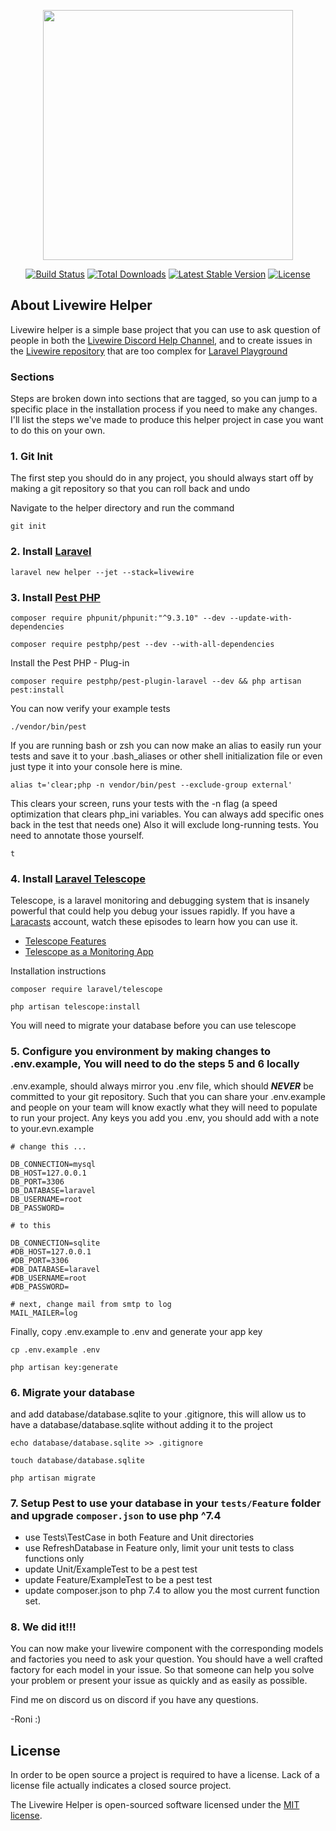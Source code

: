 <p align="center"><a href="https://laravel.com" target="_blank"><img src="https://raw.githubusercontent.com/laravel/art/master/logo-lockup/5%20SVG/2%20CMYK/1%20Full%20Color/laravel-logolockup-cmyk-red.svg" width="400"></a></p>

<p align="center">
<a href="https://travis-ci.org/laravel/framework"><img src="https://travis-ci.org/laravel/framework.svg" alt="Build Status"></a>
<a href="https://packagist.org/packages/laravel/framework"><img src="https://img.shields.io/packagist/dt/laravel/framework" alt="Total Downloads"></a>
<a href="https://packagist.org/packages/laravel/framework"><img src="https://img.shields.io/packagist/v/laravel/framework" alt="Latest Stable Version"></a>
<a href="https://packagist.org/packages/laravel/framework"><img src="https://img.shields.io/packagist/l/laravel/framework" alt="License"></a>
</p>

## About Livewire Helper

Livewire helper is a simple base project that you can use to ask question of people in both the [Livewire Discord Help Channel](https://discord.gg/AWZt3P), and to create issues in the [Livewire repository](https://github.com/livewire/livewire) that are too complex for [Laravel Playground](https://laravelplayground.com/#/)

### Sections

Steps are broken down into sections that are tagged, so you can jump to a specific place in the installation process if you need to make any changes. I'll list the steps we've made to produce this helper project in case you want to do this on your own.


### 1. Git Init

The first step you should do in any project, you should always start off by making a git repository so that you can roll back and undo

Navigate to the helper directory and run the command

```
git init
```


### 2. Install [Laravel](https://laravel.com/)

```
laravel new helper --jet --stack=livewire
```


### 3. Install [Pest PHP](https://pestphp.com/docs/installation)

```
composer require phpunit/phpunit:"^9.3.10" --dev --update-with-dependencies
```

```
composer require pestphp/pest --dev --with-all-dependencies
```

Install the Pest PHP - Plug-in

```
composer require pestphp/pest-plugin-laravel --dev && php artisan pest:install
```

You can now verify your example tests

```
./vendor/bin/pest
```

If you are running bash or zsh you can now make an alias to easily run your tests and save it to your .bash_aliases or other shell initialization file or even just type it into your console here is mine.

```
alias t='clear;php -n vendor/bin/pest --exclude-group external'
```

This clears your screen, runs your tests with the -n flag (a speed optimization that clears php_ini variables. You can always add specific ones back in the test that needs one) Also it will exclude long-running tests. You need to annotate those yourself.

```
t
```


### 4. Install [Laravel Telescope](https://laravel.com/docs/8.x/telescope#introduction)

Telescope, is a laravel monitoring and debugging system that is insanely powerful that could help you debug your issues rapidly. If you have a [Laracasts](https://laracasts.com/) account, watch these episodes to learn how you can use it.
 - [Telescope Features](https://laracasts.com/series/learn-telescope/episodes/1)
 - [Telescope as a Monitoring App](https://laracasts.com/series/learn-telescope/episodes/2)

Installation instructions

```
composer require laravel/telescope
```

```
php artisan telescope:install
```

You will need to migrate your database before you can use telescope 


### 5. Configure you environment by making changes to .env.example, You will need to do the steps 5 and 6 locally

.env.example, should always mirror you .env file, which should ***NEVER*** be committed to your git repository. Such that you can share your .env.example and people on your team will know exactly what they will need to populate to run your project. Any keys you add you .env, you should add with a note to your.evn.example

```
# change this ...

DB_CONNECTION=mysql
DB_HOST=127.0.0.1
DB_PORT=3306
DB_DATABASE=laravel
DB_USERNAME=root
DB_PASSWORD=

# to this

DB_CONNECTION=sqlite
#DB_HOST=127.0.0.1
#DB_PORT=3306
#DB_DATABASE=laravel
#DB_USERNAME=root
#DB_PASSWORD=

# next, change mail from smtp to log
MAIL_MAILER=log
```

Finally, copy .env.example to .env and generate your app key

```
cp .env.example .env
```

```
php artisan key:generate
```


### 6. Migrate your database

and add database/database.sqlite to your .gitignore, this will allow us to have a database/database.sqlite without adding it to the project

```
echo database/database.sqlite >> .gitignore
```

```
touch database/database.sqlite
```

```
php artisan migrate
```

### 7. Setup Pest to use your database in your `tests/Feature` folder and upgrade `composer.json` to use php ^7.4

 - use Tests\TestCase in both Feature and Unit directories
 - use RefreshDatabase in Feature only, limit your unit tests to class functions only
 - update Unit/ExampleTest to be a pest test
 - update Feature/ExampleTest to be a pest test
 - update composer.json to php 7.4 to allow you the most current function set.


### 8. We did it!!!

You can now make your livewire component with the corresponding models and factories you need to ask your question. You should have a well crafted factory for each model in your issue. So that someone can help you solve your problem or present your issue as quickly and as easily as possible.



Find me on discord us on discord if you have any questions.

-Roni :)


## License

In order to be open source a project is required to have a license. Lack of a license file actually indicates a closed source project.

The Livewire Helper is open-sourced software licensed under the [MIT license](https://opensource.org/licenses/MIT).
